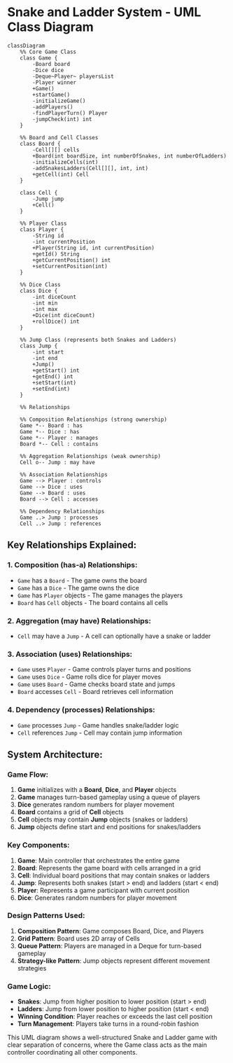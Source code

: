 # Snake and Ladder System - UML Class Diagram

```mermaid
classDiagram
    %% Core Game Class
    class Game {
        -Board board
        -Dice dice
        -Deque~Player~ playersList
        -Player winner
        +Game()
        +startGame()
        -initializeGame()
        -addPlayers()
        -findPlayerTurn() Player
        -jumpCheck(int) int
    }

    %% Board and Cell Classes
    class Board {
        -Cell[][] cells
        +Board(int boardSize, int numberOfSnakes, int numberOfLadders)
        -initializeCells(int)
        -addSnakesLadders(Cell[][], int, int)
        +getCell(int) Cell
    }

    class Cell {
        -Jump jump
        +Cell()
    }

    %% Player Class
    class Player {
        -String id
        -int currentPosition
        +Player(String id, int currentPosition)
        +getId() String
        +getCurrentPosition() int
        +setCurrentPosition(int)
    }

    %% Dice Class
    class Dice {
        -int diceCount
        -int min
        -int max
        +Dice(int diceCount)
        +rollDice() int
    }

    %% Jump Class (represents both Snakes and Ladders)
    class Jump {
        -int start
        -int end
        +Jump()
        +getStart() int
        +getEnd() int
        +setStart(int)
        +setEnd(int)
    }

    %% Relationships

    %% Composition Relationships (strong ownership)
    Game *-- Board : has
    Game *-- Dice : has
    Game *-- Player : manages
    Board *-- Cell : contains

    %% Aggregation Relationships (weak ownership)
    Cell o-- Jump : may have

    %% Association Relationships
    Game --> Player : controls
    Game --> Dice : uses
    Game --> Board : uses
    Board --> Cell : accesses

    %% Dependency Relationships
    Game ..> Jump : processes
    Cell ..> Jump : references
```

## Key Relationships Explained:

### 1. **Composition (has-a) Relationships:**
- `Game` has a `Board` - The game owns the board
- `Game` has a `Dice` - The game owns the dice
- `Game` has `Player` objects - The game manages the players
- `Board` has `Cell` objects - The board contains all cells

### 2. **Aggregation (may have) Relationships:**
- `Cell` may have a `Jump` - A cell can optionally have a snake or ladder

### 3. **Association (uses) Relationships:**
- `Game` uses `Player` - Game controls player turns and positions
- `Game` uses `Dice` - Game rolls dice for player moves
- `Game` uses `Board` - Game checks board state and jumps
- `Board` accesses `Cell` - Board retrieves cell information

### 4. **Dependency (processes) Relationships:**
- `Game` processes `Jump` - Game handles snake/ladder logic
- `Cell` references `Jump` - Cell may contain jump information

## System Architecture:

### **Game Flow:**
1. **Game** initializes with a **Board**, **Dice**, and **Player** objects
2. **Game** manages turn-based gameplay using a queue of players
3. **Dice** generates random numbers for player movement
4. **Board** contains a grid of **Cell** objects
5. **Cell** objects may contain **Jump** objects (snakes or ladders)
6. **Jump** objects define start and end positions for snakes/ladders

### **Key Components:**

1. **Game**: Main controller that orchestrates the entire game
2. **Board**: Represents the game board with cells arranged in a grid
3. **Cell**: Individual board positions that may contain snakes or ladders
4. **Jump**: Represents both snakes (start > end) and ladders (start < end)
5. **Player**: Represents a game participant with current position
6. **Dice**: Generates random numbers for player movement

### **Design Patterns Used:**

1. **Composition Pattern**: Game composes Board, Dice, and Players
2. **Grid Pattern**: Board uses 2D array of Cells
3. **Queue Pattern**: Players are managed in a Deque for turn-based gameplay
4. **Strategy-like Pattern**: Jump objects represent different movement strategies

### **Game Logic:**

- **Snakes**: Jump from higher position to lower position (start > end)
- **Ladders**: Jump from lower position to higher position (start < end)
- **Winning Condition**: Player reaches or exceeds the last cell position
- **Turn Management**: Players take turns in a round-robin fashion

This UML diagram shows a well-structured Snake and Ladder game with clear separation of concerns, where the Game class acts as the main controller coordinating all other components. 